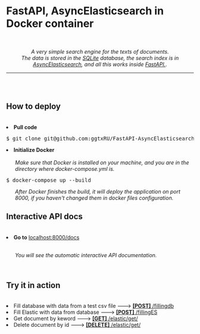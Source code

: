 <h1> FastAPI, AsyncElasticsearch in Docker container</h1><br>
<p align="center">
  <em>A very simple search engine for the texts of documents.</em><br>
  <em>The data is stored in the <a href="https://fastapi.tiangolo.com/tutorial/sql-databases/" rel="nofollow">SQLite</a> database, the search index is in <a href="https://elasticsearch-py.readthedocs.io/en/7.10.0/async.html" rel="nofollow">AsyncElasticsearch</a>, and all this works inside <a href="https://fastapi.tiangolo.com/" rel="nofollow">FastAPI.</a></em>.
</p>
<hr data-sourcepos="22:1-23:0"><br><br>
<h2>How to deploy</h2><br>
<li>
  <strong>Pull code</strong>
<pre>$ git clone git@github.com:ggtxRU/FastAPI-AsyncElasticsearch-Docker.git</pre>
</li>
<li>
  <strong>Initialize Docker</strong><br><br>
  <ul><em>Make sure that Docker is installed on your machine, and you are in the directory where docker-compose.yml is.</em></ul>
<pre>$ docker-compose up --build</pre>
  <ul><em>After Docker finishes the build, it will deploy the application on port 8000, if you haven't changed them in docker files configuration.</em></ul>
</li>
<h2>Interactive API docs</h2><br>
<li><strong>Go to</strong> <a href="http://localhost:8000/docs" rel="nofollow">localhost:8000/docs</a></li><br>
<ul><em>You will see the automatic interactive API documentation.</em></ul><br>

<h2>Try it in action</h2><br>
<li>Fill database with data from a test csv file ---> <a href="http://localhost:8000/docs#/DB/fillingdb_fillingdb_post"><strong>[POST]</strong> /fillingdb</a></li>
<li>Fill Elastic with data from database ---> <a href="http://localhost:8000/docs#/Elasticsearch/filling_fillingES_post"><strong>[POST]</strong> /fillingES</a></li>
<li>Get document by keword ---> <a href="http://localhost:8000/docs#/Elasticsearch/get_elastic_get__get"><strong>[GET]</strong> /elastic/get/</a></li>
<li>Delete document by id ---> <a href="http://localhost:8000/docs#/Delete%20from%20ES%20%26%20DB/delete_delete__id__delete"><strong>[DELETE]</strong> /elastic/get/</a></li>
